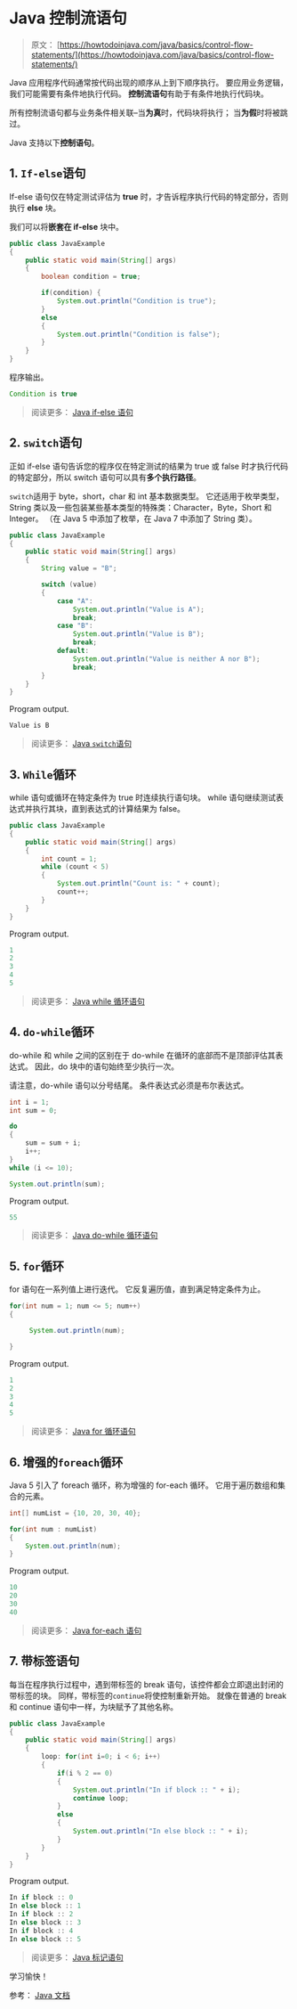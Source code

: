 # Java 控制流语句

> 原文： [https://howtodoinjava.com/java/basics/control-flow-statements/](https://howtodoinjava.com/java/basics/control-flow-statements/)

Java 应用程序代码通常按代码出现的顺序从上到下顺序执行。 要应用业务逻辑，我们可能需要有条件地执行代码。 **控制流语句**有助于有条件地执行代码块。

所有控制流语句都与业务条件相关联–当**为真**时，代码块将执行； 当**为假**时将被跳过。

Java 支持以下**控制语句**。

## 1\. `If-else`语句

If-else 语句仅在特定测试评估为 **true** 时，才告诉程序执行代码的特定部分，否则执行 **else** 块。

我们可以将**嵌套在 if-else** 块中。

```java
public class JavaExample 
{
	public static void main(String[] args) 
	{
		boolean condition = true;

		if(condition) {
			System.out.println("Condition is true");
		} 
		else 
		{
			System.out.println("Condition is false");
		}
	}
}

```

程序输出。

```java
Condition is true

```

> 阅读更多： [Java if-else 语句](https://howtodoinjava.com/java/basics/if-else-statement-in-java/)

## 2\. `switch`语句

正如 if-else 语句告诉您的程序仅在特定测试的结果为 true 或 false 时才执行代码的特定部分，所以 switch 语句可以具有**多个执行路径**。

`switch`适用于 byte，short，char 和 int 基本数据类型。 它还适用于枚举类型，String 类以及一些包装某些基本类型的特殊类：Character，Byte，Short 和 Integer。 （在 Java 5 中添加了枚举，在 Java 7 中添加了 String 类）。

```java
public class JavaExample 
{
	public static void main(String[] args) 
	{
		String value = "B";

		switch (value) 
		{
			case "A":
				System.out.println("Value is A");
				break;
			case "B": 
				System.out.println("Value is B");
				break;
			default:
				System.out.println("Value is neither A nor B");
				break;
		}
	}
}

```

Program output.

```java
Value is B

```

> 阅读更多： [Java `switch`语句](https://howtodoinjava.com/java/basics/switch-statement-in-java/)

## 3\. `While`循环

while 语句或循环在特定条件为 true 时连续执行语句块。 while 语句继续测试表达式并执行其块，直到表达式的计算结果为 false。

```java
public class JavaExample 
{
    public static void main(String[] args)
    {
        int count = 1;
        while (count < 5) 
        {
            System.out.println("Count is: " + count);
            count++;
        }
    }
}

```

Program output.

```java
1
2
3
4
5

```

> 阅读更多： [Java while 循环语句](https://howtodoinjava.com/java/basics/while-loop-in-java/)

## 4\. `do-while`循环

do-while 和 while 之间的区别在于 do-while 在循环的底部而不是顶部评估其表达式。 因此，do 块中的语句始终至少执行一次。

请注意，do-while 语句以分号结尾。 条件表达式必须是布尔表达式。

```java
int i = 1;
int sum = 0;

do 
{
    sum = sum + i;
    i++;
}
while (i <= 10);

System.out.println(sum);

```

Program output.

```java
55

```

> 阅读更多： [Java do-while 循环语句](https://howtodoinjava.com/java/basics/do-while-loop-in-java/)

## 5\. `for`循环

for 语句在一系列值上进行迭代。 它反复遍历值，直到满足特定条件为止。

```java
for(int num = 1; num <= 5; num++)
{

     System.out.println(num);

}

```

Program output.

```java
1
2
3
4
5

```

> 阅读更多： [Java for 循环语句](https://howtodoinjava.com/java/basics/for-loop-in-java/)

## 6\. 增强的`foreach`循环

Java 5 引入了 foreach 循环，称为增强的 for-each 循环。 它用于遍历数组和集合的元素。

```java
int[] numList = {10, 20, 30, 40};

for(int num : numList) 
{
    System.out.println(num);
}

```

Program output.

```java
10
20
30
40

```

> 阅读更多： [Java for-each 语句](https://howtodoinjava.com/java/basics/enhanced-for-each-loop-in-java/)

## 7\. 带标签语句

每当在程序执行过程中，遇到带标签的 break 语句，该控件都会立即退出封闭的带标签的块。 同样，带标签的`continue`将使控制重新开始。 就像在普通的 break 和 continue 语句中一样，为块赋予了其他名称。

```java
public class JavaExample 
{
	public static void main(String[] args) 
	{
		loop: for(int i=0; i < 6; i++) 
		{
			if(i % 2 == 0) 
			{
				System.out.println("In if block :: " + i);
				continue loop;
			} 
			else
			{
				System.out.println("In else block :: " + i);
			}
		}
	}
}

```

Program output.

```java
In if block :: 0
In else block :: 1
In if block :: 2
In else block :: 3
In if block :: 4
In else block :: 5

```

> 阅读更多： [Java 标记语句](https://howtodoinjava.com/java/basics/labeled-statements-in-java/)

学习愉快！

参考： [Java 文档](https://docs.oracle.com/javase/tutorial/java/nutsandbolts/flow.html)